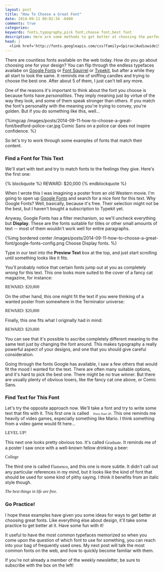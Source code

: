 ```yaml
---
layout: post
title: "How To Choose a Great Font"
date: 2014-09-11 00:02:34 -0400
comments: true
categories:
keywords: fonts,typography,pick font,choose font,best font
description: Here are some methods to get better at choosing the perfect font for your project.
head: |
  <link href='http://fonts.googleapis.com/css?family=Spirax|Audiowide|Sancreek|Codystar|Flamenco|Graduate|Press+Start+2P' rel='stylesheet' type='text/css'>
---
```


There are countless fonts available on the web today. How do you go about choosing one for your design? You can flip through the endless typefaces availabe on [Google Fonts](https://www.google.com/fonts) or [Font Squirrel](www.fontsquirrel.com) or [Typekit](www.typekit.com), but after a while they all start to look the same. It reminds me of sniffing candles and trying to choose the best one. After about 5 of them, I just can't tell any more.

One of the reasons it's important to think about the font you choose is because fonts have *personalities*. They imply meaning just by virtue of the way they look, and some of them speak stronger than others. If you match the font's personality with the meaning you're trying to convey, you're golden. But if you do something like this, well...

{%imgcap /images/posts/2014-09-11-how-to-choose-a-great-font/bedford-police-car.jpg Comic Sans on a police car does not inspire confidence. %}

So let's try to work through some examples of fonts that match their content.

### Find a Font for This Text

We'll start with text and try to match fonts to the feelings they give. Here's the first one:

{% blockquote %}
REWARD: $20,000
{% endblockquote %}

When I wrote this I was imagining a poster from an old Western movie. I'm going to open up [Google Fonts](https://www.google.com/fonts) and search for a nice font for this text. Why Google Fonts? Well, basically, because it's free. Their selection might not be the best, but I haven't bought a subscription to Typekit yet.

Anyway, Google Fonts has a filter mechanism, so we'll uncheck everything but **Display**. These are the fonts suitable for titles or other small amounts of text -- most of them wouldn't work well for entire paragraphs.

{%img bordered center /images/posts/2014-09-11-how-to-choose-a-great-font/google-fonts-config.png Choose Display fonts. %}

Type in our text into the **Preview Text** box at the top, and just start scrolling until something looks like it fits.

You'll probably notice that certain fonts jump out at you as completely *wrong* for this text. This one looks more suited to the cover of a fancy cat magazine, for instance:

<p class="font-example med" style="font-family: 'Spirax';">REWARD: $20,000</p>

On the other hand, this one might fit the text if you were thinking of a wanted poster from somewhere in the Terminator universe:

<p class="font-example med" style="font-family: 'Audiowide';">REWARD: $20,000</p>

Finally, this one fits what I originally had in mind:

<p class="font-example med" style="font-family: 'Sancreek';">REWARD: $20,000</p>

You can see that it's possible to ascribe completely different meaning to the same text just by changing the font around. This makes typography a really powerful aspect of your designs, and one that you should give careful consideration.

Going through the fonts Google has available, I saw a few others that would fit the mood I wanted for the text. There are often many suitable options, and it's hard to pick the best one. There might be no true winner. But there are usually plenty of obvious losers, like the fancy cat one above, or Comic Sans.

### Find Text for This Font

Let's try the opposite approach now. We'll take a font and try to write some text that fits with it. This first one is called <span style="font-family: 'Press Start 2P'; font-size: 0.75em; margin-left: 1em;">Press Start 2P</span>. This one reminds me heavily of video games, especially something like Mario. I think something from a video game would fit here...

<p class="font-example" style="font-family: 'Press Start 2P';">LEVEL UP!</p>

This next one looks pretty obvious too. It's called <span style="font-family: Graduate">Graduate</span>. It reminds me of a poster I saw once with a well-known fellow drinking a beer:

<p class="font-example" style="font-family: 'Graduate';">College</p>

The third one is called <span style="font-family: Flamenco">Flamenco</span>, and this one is more subtle. It didn't call out any particular references in my mind, but it looks like the kind of font that should be used for some kind of pithy saying. I think it benefits from an italic style though.

<p class="font-example med" style="font-family: 'Flamenco'; font-style: italic;">The best things in life are free.</p>

### Go Practice!

I hope these examples have given you some ideas for ways to get better at choosing great fonts. Like everything else about design, it'll take some practice to get better at it. Have some fun with it!

It useful to have the most common typefaces memorized so when you come upon the question of which font to use for something, you can reach into your bag of frequently used ones. My next post will talk the most common fonts on the web, and how to quickly become familiar with them.

If you're not already a member of the weekly newsletter, be sure to subscribe with the box on the left!
